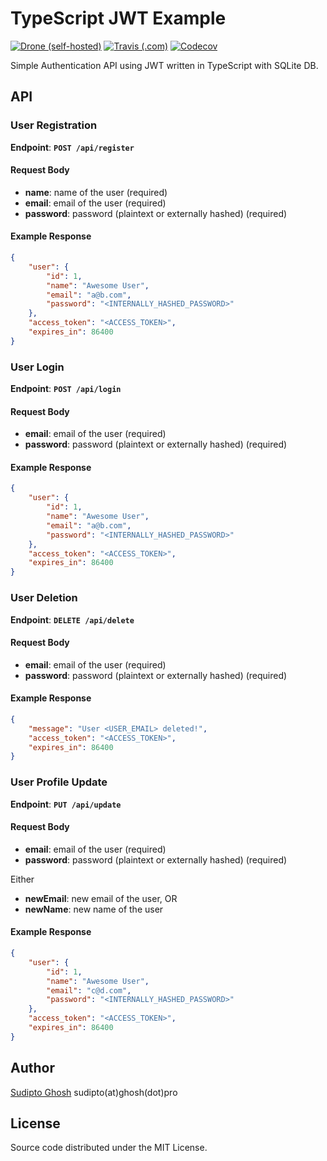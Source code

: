 # TypeScript JWT Example

[![Drone (self-hosted)](https://img.shields.io/drone/build/sudipto/typescript-express.svg?logo=drone&server=https%3A%2F%2Fci.ghosh.pro&style=flat-square)](https://ci.ghosh.pro/sudipto/typescript-express)
[![Travis (.com)](https://img.shields.io/travis/com/sudiptog81/ts-express-jwt.svg?logo=travis&style=flat-square)](https://travis-ci.com/sudiptog81/ts-express-jwt)
[![Codecov](https://img.shields.io/codecov/c/gh/sudiptog81/ts-express-jwt.svg?style=flat-square)](https://codecov.io/gh/sudiptog81/ts-express-jwt)

Simple Authentication API using JWT written in TypeScript with SQLite DB.

## API

### User Registration

**Endpoint**: **`POST /api/register`**

#### Request Body

- **name**: name of the user (required)
- **email**: email of the user (required)
- **password**: password (plaintext or externally hashed) (required)

#### Example Response

```json
{
    "user": {
        "id": 1,
        "name": "Awesome User",
        "email": "a@b.com",
        "password": "<INTERNALLY_HASHED_PASSWORD>"
    },
    "access_token": "<ACCESS_TOKEN>",
    "expires_in": 86400
}
```

### User Login

**Endpoint**: **`POST /api/login`**

#### Request Body

- **email**: email of the user (required)
- **password**: password (plaintext or externally hashed) (required)

#### Example Response

```json
{
    "user": {
        "id": 1,
        "name": "Awesome User",
        "email": "a@b.com",
        "password": "<INTERNALLY_HASHED_PASSWORD>"
    },
    "access_token": "<ACCESS_TOKEN>",
    "expires_in": 86400
}
```

### User Deletion

**Endpoint**: **`DELETE /api/delete`**

#### Request Body

- **email**: email of the user (required)
- **password**: password (plaintext or externally hashed) (required)

#### Example Response

```json
{
    "message": "User <USER_EMAIL> deleted!",
    "access_token": "<ACCESS_TOKEN>",
    "expires_in": 86400
}
```

### User Profile Update

**Endpoint**: **`PUT /api/update`**

#### Request Body

- **email**: email of the user (required)
- **password**: password (plaintext or externally hashed) (required)

Either

- **newEmail**: new email of the user, OR
- **newName**: new name of the user

#### Example Response

```json
{
    "user": {
        "id": 1,
        "name": "Awesome User",
        "email": "c@d.com",
        "password": "<INTERNALLY_HASHED_PASSWORD>"
    },
    "access_token": "<ACCESS_TOKEN>",
    "expires_in": 86400
}
```

## Author

[Sudipto Ghosh](https://sudipto.ghosh.pro) sudipto(at)ghosh(dot)pro

## License

Source code distributed under the MIT License.